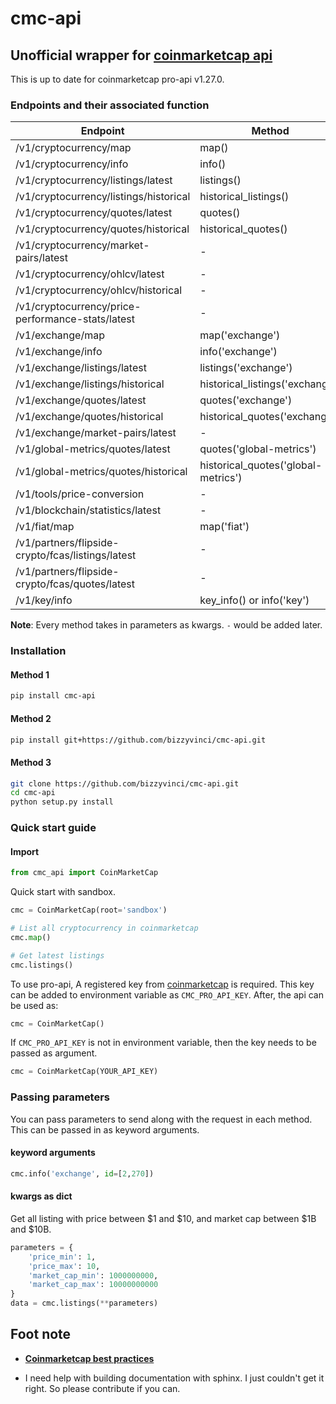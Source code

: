 # cmc-api

## Unofficial wrapper for [coinmarketcap api](https://coinmarketcap.com/api)

This is up to date for coinmarketcap pro-api v1.27.0.

### Endpoints and their associated function
| Endpoint                          | Method            |
| --------------------------------- | ----------------- |
| /v1/cryptocurrency/map            | map()             |
| /v1/cryptocurrency/info           | info()            |
| /v1/cryptocurrency/listings/latest| listings()        |
| /v1/cryptocurrency/listings/historical| historical_listings() |
| /v1/cryptocurrency/quotes/latest  | quotes()          |
| /v1/cryptocurrency/quotes/historical  | historical_quotes()   |
| /v1/cryptocurrency/market-pairs/latest| -             |
| /v1/cryptocurrency/ohlcv/latest   | -                 |
| /v1/cryptocurrency/ohlcv/historical   | -             |
| /v1/cryptocurrency/price-performance-stats/latest | - |
| /v1/exchange/map                  | map('exchange')   |
| /v1/exchange/info                 | info('exchange')  |
| /v1/exchange/listings/latest      | listings('exchange')  |
| /v1/exchange/listings/historical  | historical_listings('exchange')   |
| /v1/exchange/quotes/latest        | quotes('exchange')|
| /v1/exchange/quotes/historical    | historical_quotes('exchange') |
| /v1/exchange/market-pairs/latest  | -                 |
| /v1/global-metrics/quotes/latest  | quotes('global-metrics')  |
| /v1/global-metrics/quotes/historical  | historical_quotes('global-metrics')   |
| /v1/tools/price-conversion        | -                 |
| /v1/blockchain/statistics/latest  | -                 |
| /v1/fiat/map                      | map('fiat')       |
| /v1/partners/flipside-crypto/fcas/listings/latest | - |
| /v1/partners/flipside-crypto/fcas/quotes/latest   | - |
| /v1/key/info                      | key_info() or info('key') |

**Note**: Every method takes in parameters as kwargs. `-` would be added later.

### Installation
#### Method 1
```bash
pip install cmc-api
```

#### Method 2
```bash
pip install git+https://github.com/bizzyvinci/cmc-api.git
```

#### Method 3
```bash
git clone https://github.com/bizzyvinci/cmc-api.git
cd cmc-api
python setup.py install
```

### Quick start guide
#### Import
```python
from cmc_api import CoinMarketCap
```

Quick start with sandbox.
```python
cmc = CoinMarketCap(root='sandbox')

# List all cryptocurrency in coinmarketcap
cmc.map()

# Get latest listings
cmc.listings()
```

To use pro-api, A registered key from [coinmarketcap](https://coinmarketcap.com/api) is required. This key can be added to environment variable as `CMC_PRO_API_KEY`. After, the api can be used as:
```python
cmc = CoinMarketCap()
```

If `CMC_PRO_API_KEY` is not in environment variable, then the key needs to be passed as argument.
```python
cmc = CoinMarketCap(YOUR_API_KEY)
```

### Passing parameters
You can pass parameters to send along with the request in each method. This can be passed in as keyword arguments.

#### keyword arguments
```python
cmc.info('exchange', id=[2,270])
```

#### kwargs as dict
Get all listing with price between $1 and $10, and market cap between $1B and $10B.
```python
parameters = {
    'price_min': 1,
    'price_max': 10,
    'market_cap_min': 1000000000,
    'market_cap_max': 10000000000
}
data = cmc.listings(**parameters)
```

## Foot note
* [**Coinmarketcap best practices**](https://coinmarketcap.com/api/documentation/v1/#section/Best-Practices)

* I need help with building documentation with sphinx. I just couldn't get it right. So please contribute if you can.
